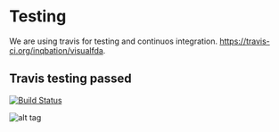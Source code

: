 # Testing
We are using travis for testing and continuos integration. https://travis-ci.org/inqbation/visualfda.


## Travis testing passed


[![Build Status](https://travis-ci.org/inqbation/visualfda.svg?branch=master)](https://travis-ci.org/inqbation/visualfda)


![alt tag](https://raw.githubusercontent.com/inqbation/visualfda/master/testing/testing.png)